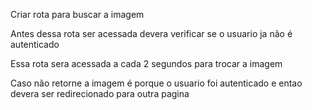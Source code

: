 Criar rota para buscar a imagem

Antes dessa rota ser acessada devera verificar se o usuario ja não é autenticado

Essa rota sera acessada a cada 2 segundos para trocar a imagem

Caso não retorne a imagem é porque o usuario foi autenticado e entao devera ser redirecionado para outra pagina
